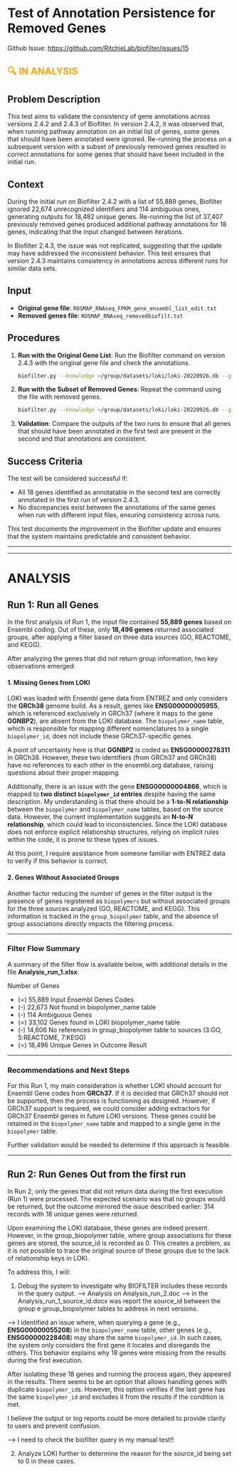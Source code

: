 # Test of Annotation Persistence for Removed Genes

Github Issue: https://github.com/RitchieLab/biofilter/issues/15

## <span style="color:orange;">🔍 IN ANALYSIS</span>

## Problem Description
This test aims to validate the consistency of gene annotations across versions 2.4.2 and 2.4.3 of Biofilter. In version 2.4.2, it was observed that, when running pathway annotation on an initial list of genes, some genes that should have been annotated were ignored. Re-running the process on a subsequent version with a subset of previously removed genes resulted in correct annotations for some genes that should have been included in the initial run.

## Context
During the initial run on Biofilter 2.4.2 with a list of 55,889 genes, Biofilter ignored 22,674 unrecognized identifiers and 114 ambiguous ones, generating outputs for 18,482 unique genes. Re-running the list of 37,407 previously removed genes produced additional pathway annotations for 18 genes, indicating that the input changed between iterations.

In Biofilter 2.4.3, the issue was not replicated, suggesting that the update may have addressed the inconsistent behavior. This test ensures that version 2.4.3 maintains consistency in annotations across different runs for similar data sets.

## Input
- **Original gene file**: `ROSMAP_RNAseq_FPKM_gene_ensembl_list_edit.txt`
- **Removed genes file**: `ROSMAP_RNAseq_removedbiofilt.txt`

## Procedures
1. **Run with the Original Gene List**: Run the Biofilter command on version 2.4.3 with the original gene file and check the annotations.
    ```bash
    biofilter.py --knowledge ~/group/datasets/loki/loki-20220926.db --gene-file ROSMAP_RNAseq_FPKM_gene_ensembl_list_edit.txt --gene-identifier-type ensembl_gid --filter gene group source --source kegg reactome go --verbose --report-configuration --prefix ROSMAP_RNAseq_ENSEMBL_gene_pathways_2.4.3 --overwrite
    ```

2. **Run with the Subset of Removed Genes**: Repeat the command using the file with removed genes.
    ```bash
    biofilter.py --knowledge ~/group/datasets/loki/loki-20220926.db --gene-file ROSMAP_RNAseq_removedbiofilt_2.4.3.txt --gene-identifier-type ensembl_gid --filter gene group source --source kegg reactome go --verbose --report-configuration --prefix ROSMAP_RNAseq_removedbiofilt_2.4.3 --overwrite
    ```
3. **Validation**: Compare the outputs of the two runs to ensure that all genes that should have been annotated in the first test are present in the second and that annotations are consistent.

## Success Criteria
The test will be considered successful if:
- All 18 genes identified as annotatable in the second test are correctly annotated in the first run of version 2.4.3.
- No discrepancies exist between the annotations of the same genes when run with different input files, ensuring consistency across runs.

This test documents the improvement in the Biofilter update and ensures that the system maintains predictable and consistent behavior.

---
---


# ANALYSIS


## Run 1: Run all Genes

In the first analysis of Run 1, the input file contained **55,889 genes** based on Ensembl coding. Out of these, only **18,496 genes** returned associated groups, after applying a filter based on three data sources (GO, REACTOME, and KEGG).

After analyzing the genes that did not return group information, two key observations emerged:


#### 1. Missing Genes from LOKI

LOKI was loaded with Ensembl gene data from ENTREZ and only considers the **GRCh38** genome build. As a result, genes like **ENSG00000005955**, which is referenced exclusively in GRCh37 (where it maps to the gene **GGNBP2**), are absent from the LOKI database. The `biopolymer_name` table, which is responsible for mapping different nomenclatures to a single `biopolymer_id`, does not include these GRCh37-specific genes.

A point of uncertainty here is that **GGNBP2** is coded as **ENSG00000278311** in GRCh38. However, these two identifiers (from GRCh37 and GRCh38) have no references to each other in the ensembl.org database, raising questions about their proper mapping.

Additionally, there is an issue with the gene **ENSG00000004866**, which is mapped to **two distinct `biopolymer_id` entries** despite having the same description. My understanding is that there should be a **1-to-N relationship** between the `biopolymer` and `biopolymer_name` tables, based on the source data. However, the current implementation suggests an **N-to-N relationship**, which could lead to inconsistencies. Since the LOKI database does not enforce explicit relationship structures, relying on implicit rules within the code, it is prone to these types of issues. 

At this point, I require assistance from someone familiar with ENTREZ data to verify if this behavior is correct.


#### 2. Genes Without Associated Groups

Another factor reducing the number of genes in the filter output is the presence of genes registered as `biopolymers` but without associated groups for the three sources analyzed (GO, REACTOME, and KEGG). This information is tracked in the `group_biopolymer` table, and the absence of group associations directly impacts the filtering process.

---

### Filter Flow Summary

A summary of the filter flow is available below, with additional details in the file **Analysis_run_1.xlsx**.

Number of Genes
- (=) 55,889 Input Ensembl Genes Codes
- (-) 22,673 Not found in biopolymer_name table
- (-)    114 Ambiguous Genes
- (=) 33,102 Genes found in LOKI biopolymer_name table
- (-) 14,606 No references in group_biopolymer table to sources (3:GO, 5:REACTOME, 7:KEGG)  
- (=) 18,496 Unique Genes in Outcome Result

---

### Recommendations and Next Steps

For this Run 1, my main consideration is whether LOKI should account for Ensembl Gene codes from **GRCh37**. If it is decided that GRCh37 should not be supported, then the process is functioning as designed. However, if GRCh37 support is required, we could consider adding extractors for GRCh37 Ensembl genes in future LOKI versions. These genes could be retained in the `biopolymer_name` table and mapped to a single gene in the `biopolymer` table. 

Further validation would be needed to determine if this approach is feasible.

---

## Run 2: Run Genes Out from the first run

In Run 2, only the genes that did not return data during the first execution (Run 1) were processed. The expected scenario was that no groups would be returned, but the outcome mirrored the issue described earlier: 314 records with 18 unique genes were returned.

Upon examining the LOKI database, these genes are indeed present. However, in the group_biopolymer table, where group associations for these genes are stored, the source_id is recorded as 0. This creates a problem, as it is not possible to trace the original source of these groups due to the lack of relationship keys in LOKI.

To address this, I will:

1. Debug the system to investigate why BIOFILTER includes these records in the query output.
  --> Analysis on Analysis_run_2.doc
  --> in the Analysis_run_1_source_id.docx was report the source_id between the group e group_biopolymer tables to address in next versions.

  --> I identified an issue where, when querying a gene (e.g., **ENSG00000055208**) in the `biopolymer_name` table, other genes (e.g., **ENSG00000228408**) may share the same `biopolymer_id`. In such cases, the system only considers the first gene it locates and disregards the others. This behavior explains why 18 genes were missing from the results during the first execution.
  
After isolating these 18 genes and running the process again, they appeared in the results. There seems to be an option that allows handling genes with duplicate `biopolymer_id`s. However, this option verifies if the last gene has the same `biopolymer_id` and excludes it from the results if the condition is met.
  
I believe the output or log reports could be more detailed to provide clarity to users and prevent confusion.

--> I need to check the biofilter query in my manual test!!

2. Analyze LOKI further to determine the reason for the source_id being set to 0 in these cases.







